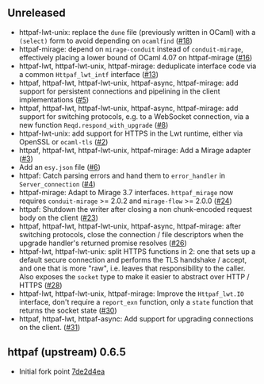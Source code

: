Unreleased
--------------

- httpaf-lwt-unix: replace the `dune` file (previously written in OCaml) with a
  `(select)` form to avoid depending on `ocamlfind`
  ([#18](https://github.com/anmonteiro/httpaf/pull/18))
- httpaf-mirage: depend on `mirage-conduit` instead of `conduit-mirage`,
  effectively placing a lower bound of OCaml 4.07 on httpaf-mirage
  ([#16](https://github.com/anmonteiro/httpaf/pull/16))
- httpaf-lwt, httpaf-lwt-unix, httpaf-mirage: deduplicate interface code via a
  common `Httpaf_lwt_intf` interface
  ([#13](https://github.com/anmonteiro/httpaf/pull/13))
- httpaf, httpaf-lwt, httpaf-lwt-unix, httpaf-async, httpaf-mirage: add support
  for persistent connections and pipelining in the client implementations
  ([#5](https://github.com/anmonteiro/httpaf/pull/5))
- httpaf, httpaf-lwt, httpaf-lwt-unix, httpaf-async, httpaf-mirage: add support
  for switching protocols, e.g. to a WebSocket connection, via a new function
  `Reqd.respond_with_upgrade`
  ([#8](https://github.com/anmonteiro/httpaf/pull/8))
- httpaf-lwt-unix: add support for HTTPS in the Lwt runtime, either via OpenSSL
  or `ocaml-tls` ([#2](https://github.com/anmonteiro/httpaf/pull/2))
- httpaf, httpaf-lwt, httpaf-lwt-unix, httpaf-mirage: Add a Mirage adapter
  ([#3](https://github.com/anmonteiro/httpaf/pull/3))
- Add an `esy.json` file ([#6](https://github.com/anmonteiro/httpaf/pull/6))
- httpaf: Catch parsing errors and hand them to `error_handler` in
  `Server_connection` ([#4](https://github.com/anmonteiro/httpaf/pull/4))
- httpaf-mirage: Adapt to Mirage 3.7 interfaces. `httpaf_mirage` now requires
  `conduit-mirage` >= 2.0.2 and `mirage-flow` >= 2.0.0
  ([#24](https://github.com/anmonteiro/httpaf/pull/24))
- httpaf: Shutdown the writer after closing a non chunk-encoded request body on
  the client ([#23](https://github.com/anmonteiro/httpaf/pull/23))
- httpaf, httpaf-lwt, httpaf-lwt-unix, httpaf-async, httpaf-mirage: after
  switching protocols, close the connection / file descriptors when the upgrade
  handler's returned promise resolves
  ([#26](https://github.com/anmonteiro/httpaf/pull/26))
- httpaf-lwt, httpaf-lwt-unix: split HTTPS functions in 2: one that sets up a
  default secure connection and performs the TLS handshake / accept, and one
  that is more "raw", i.e. leaves that responsibility to the caller. Also
  exposes the `socket` type to make it easier to abstract over HTTP / HTTPS
  ([#28](https://github.com/anmonteiro/httpaf/pull/28))
- httpaf-lwt, httpaf-lwt-unix, httpaf-mirage: Improve the `Httpaf_lwt.IO`
  interface, don't require a `report_exn` function, only a `state` function
  that returns the socket state
  ([#30](https://github.com/anmonteiro/httpaf/pull/30))
- httpaf, httpaf-lwt, httpaf-async: Add support for upgrading connections on
  the client. ([#31](https://github.com/anmonteiro/httpaf/pull/31))

httpaf (upstream) 0.6.5
--------------

- Initial fork point
  [7de2d4ea](https://github.com/anmonteiro/httpaf/commit/7de2d4ea3bd09984d398854460a2d4c8a8e42127)
